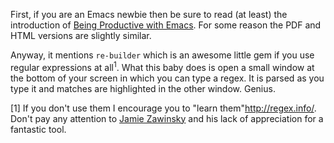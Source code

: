 First, if you are an Emacs newbie then be sure to read (at least) the introduction of <a href="http://stuff.mit.edu/iap/emacs">Being Productive with Emacs</a>. For some reason the PDF and HTML versions are slightly similar.

Anyway, it mentions <code>re-builder</code> which is an awesome little gem if you use regular expressions at all<sup>1</sup>. What this baby does is open a small window at the bottom of your screen in which you can type a regex.  It is parsed as you type it and matches are highlighted in the other window. Genius.

[1] If you don't use them I encourage you to "learn them"http://regex.info/. Don't pay any attention to <a href="http://regex.info/blog/2006-09-15/247">Jamie Zawinsky</a> and his lack of appreciation for a fantastic tool.
